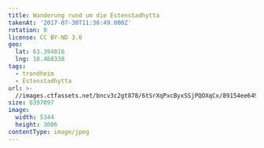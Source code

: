 ```yaml
---
title: Wanderung rund um die Estenstadhytta
takenAt: '2017-07-30T11:36:49.000Z'
rotation: 0
license: CC BY-ND 3.0
geo:
  lat: 63.394816
  lng: 10.488338
tags:
  - trondheim
  - Estenstadhytta
url: >-
  //images.ctfassets.net/bncv3c2gt878/6tSrXqPxcByxSSjPQOXqCx/89154ee649232e1fd9c771e5ffec7a91/wanderung-rund-um-die-estenstadhytta_36131697591_o
size: 6397097
image:
  width: 5344
  height: 3006
contentType: image/jpeg
---
```


